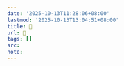 ```yaml
---
date: '2025-10-13T11:28:06+08:00'
lastmod: '2025-10-13T13:04:51+08:00'
title: 󰛞
url: 󰛞
tags: []
src:
note:
---
```

